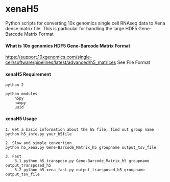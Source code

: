 # xenaH5
Python scripts for converting 10x genomics single cell RNAseq data to Xena dense matrix file.  This is particular for handling the large HDF5 Gene-Barcode Matrix Format


#### What is 10x genomics HDF5 Gene-Barcode Matrix Format

https://support.10xgenomics.com/single-cell/software/pipelines/latest/advanced/h5_matrices
See File Format


#### xenaH5 Requirement
    python 2

    python modules
        h5py
        numpy
        uuid


#### xenaH5 Usage

    1. Get a basic information about the h5 file, find out group name
    python h5_info.py your_h5file

    2. Slow and simple convertion
    python h5_xena.py Gene-Barcode_Matrix_h5 groupname output_tsv_file

    3. Fast
        3.1 python h5_transpose.py Gene-Barcode_Matrix_h5 groupname output_transposed_h5
        3.2 python h5_xena_fast.py output_transposed_h5 groupname output_tsv_file

